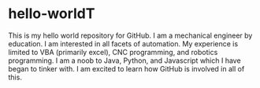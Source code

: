 # hello-worldT
This is my hello world repository for GitHub.
I am a mechanical engineer by education. I am interested in all facets of automation. My experience is limited to VBA (primarily excel), CNC programming, and robotics programming. I am a noob to Java, Python, and Javascript which I have began to tinker with. 
I am excited to learn how GitHub is involved in all of this.

